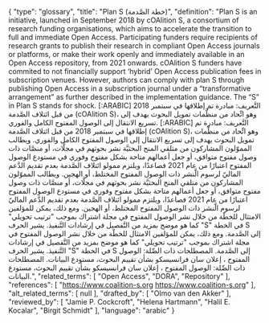 {
    "type": "glossary",
    "title": "Plan S (خطة الصَّدمة)",
    "definition": "Plan S is an initiative, launched in September 2018 by cOAlition S, a consortium of research funding organisations, which aims to accelerate the transition to full and immediate Open Access. Participating funders require recipients of research grants to publish their research in compliant Open Access journals or platforms, or make their work openly and immediately available in an Open Access repository, from 2021 onwards. cOAlition S funders have commited to not financially support ‘hybrid’ Open Access publication fees in subscription venues. However, authors can comply with plan S through publishing Open Access in a subscription journal under a “transformative arrangement” as further described in the implementation guidance. The “S” in Plan S stands for shock. [:ARABIC] التَّعريف: مبادرة تم إطلاقها في سبتمبر 2018 من قبل ائتلاف الصَّدمة (cOAlition S)، وهو اتِّحاد من منظَّمات تمويل البحوث يهدف إلى تسريع الانتقال إلى الوصول المفتوح الكامل والفوري. [:ARABIC] التَّعريف: مبادرة تم إطلاقها في سبتمبر 2018 من قبل ائتلاف الصَّدمة (cOAlition S)، وهو اتِّحاد من منظَّمات تمويل البحوث يهدف إلى تسريع الانتقال إلى الوصول المفتوح الكامل والفوري. ويطالب المموّلون المشاركون من متلقي المنح البحثيَّة نشر بحوثهم في مجلَّات، أو منصَّات ذات وصول مفتوح متوافق، أو جعل أعمالهم متاحة بشكل مفتوح وفوري في مستودع الوصول المفتوح اعتبارًا من عام 2021 فصاعدًا، ويلتزم ممولو ائتلاف الصَّدمة بعدم تقديم الدَّعم الماليّ لرسوم الَّنشر ذات الوصول المفتوح المختلط، أو الهجين. ويطالب المموّلون المشاركون من متلقي المنح البحثيَّة نشر بحوثهم في مجلَّات، أو منصَّات ذات وصول مفتوح متوافق، أو جعل أعمالهم متاحة بشكل مفتوح وفوري في مستودع الوصول المفتوح اعتبارًا من عام 2021 فصاعدًا، ويلتزم ممولو ائتلاف الصَّدمة بعدم تقديم الدَّعم الماليّ لرسوم الَّنشر ذات الوصول المفتوح المختلط، أو الهجين. ومع ذلك، يمكن للمؤلفين الامتثال للخطّة من خلال نشر الوصول المفتوح في مجلة اشتراك بموجب \"ترتيب تحويلي\" كما هو موضح بمزيد من التَّفصيل في إرشادات التَّنفيذ. يشير الحرف \"S\" في الخطة S إلى الصَّدمة. ومع ذلك، يمكن للمؤلفين الامتثال للخطّة من خلال نشر الوصول المفتوح في مجلة اشتراك بموجب \"ترتيب تحويلي\" كما هو موضح بمزيد من التَّفصيل في إرشادات التَّنفيذ. يشير الحرف \"S\" في الخطة S إلى الصَّدمة. المصطلحات ذات الصِّلة: الوصول المفتوح ، إعلان سان فرانسيسكو بشأن تقييم البحوث، مستودع البيانات. المصطلحات ذات الصِّلة: الوصول المفتوح ، إعلان سان فرانسيسكو بشأن تقييم البحوث، مستودع البيانات.",
    "related_terms": [
        "Open Access",
        "DORA",
        "Repository"
    ],
    "references": [
        "https://www.coalition-s.org https://www.coalition-s.org"
    ],
    "alt_related_terms": [
        null
    ],
    "drafted_by": [
        "Olmo van den Akker"
    ],
    "reviewed_by": [
        "Jamie P. Cockcroft",
        "Helena Hartmann",
        "Halil E. Kocalar",
        "Birgit Schmidt"
    ],
    "language": "arabic"
}